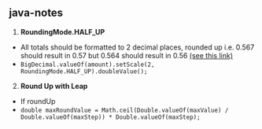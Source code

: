 ## java-notes

1. **RoundingMode.HALF_UP**
- All totals should be formatted to 2 decimal places, rounded up i.e. 0.567 should result in 0.57 but 0.564 should result in 0.56 [(see this link)](http://www.clivemaxfield.com/diycalculator/sp-round.shtml#A3)
- `BigDecimal.valueOf(amount).setScale(2, RoundingMode.HALF_UP).doubleValue();`

2. **Round Up with Leap**
- If roundUp
- ```double maxRoundValue = Math.ceil(Double.valueOf(maxValue) / Double.valueOf(maxStep)) * Double.valueOf(maxStep);```

